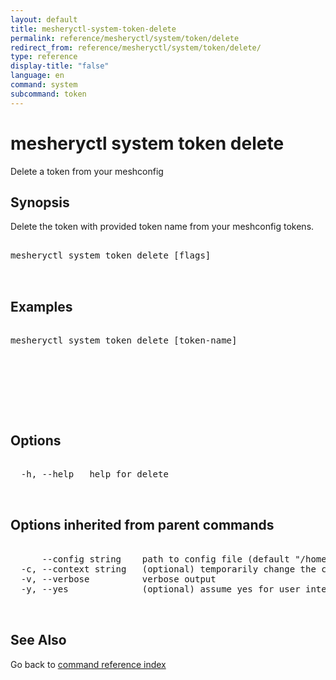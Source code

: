 ```yaml
---
layout: default
title: mesheryctl-system-token-delete
permalink: reference/mesheryctl/system/token/delete
redirect_from: reference/mesheryctl/system/token/delete/
type: reference
display-title: "false"
language: en
command: system
subcommand: token
---
```


# mesheryctl system token delete

Delete a token from your meshconfig

## Synopsis

Delete the token with provided token name from your meshconfig tokens.

<pre class='codeblock-pre'>
<div class='codeblock'>
mesheryctl system token delete [flags]

</div>
</pre> 

## Examples

<pre class='codeblock-pre'>
<div class='codeblock'>
mesheryctl system token delete [token-name]

</div>
</pre> 

<pre class='codeblock-pre'>
<div class='codeblock'>
	

</div>
</pre> 

## Options

<pre class='codeblock-pre'>
<div class='codeblock'>
  -h, --help   help for delete

</div>
</pre>

## Options inherited from parent commands

<pre class='codeblock-pre'>
<div class='codeblock'>
      --config string    path to config file (default "/home/admin-pc/.meshery/config.yaml")
  -c, --context string   (optional) temporarily change the current context.
  -v, --verbose          verbose output
  -y, --yes              (optional) assume yes for user interactive prompts.

</div>
</pre>

## See Also

Go back to [command reference index](/reference/mesheryctl/) 
